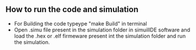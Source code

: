 ## How to run the code and simulation
* For Building the code typeype "make Build" in terminal
* Open .simu file present in the simulation folder in simuilIDE software and load the .hex or .elf firmeware present int the simulation folder and run the simulation.
